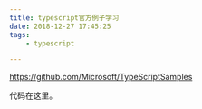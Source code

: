 ```yaml
---
title: typescript官方例子学习
date: 2018-12-27 17:45:25
tags:
	- typescript

---
```




https://github.com/Microsoft/TypeScriptSamples

代码在这里。

